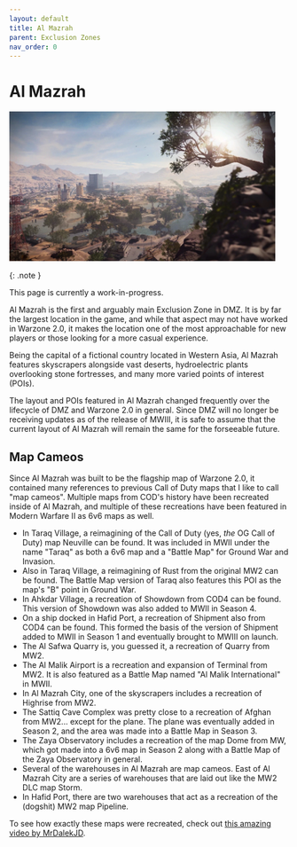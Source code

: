 ```yaml
---
layout: default
title: Al Mazrah
parent: Exclusion Zones
nav_order: 0
---
```


# Al Mazrah

<img src="/images/AlMazrah_LoadingScreen_WZ2.webp " style="width: 30rem;"/>

{: .note }

This page is currently a work-in-progress.

Al Mazrah is the first and arguably main Exclusion Zone in DMZ. It is by far the largest location in the game, and while that aspect may not have worked in Warzone 2.0, it makes the location one of the most approachable for new players or those looking for a more casual experience.

Being the capital of a fictional country located in Western Asia, Al Mazrah features skyscrapers alongside vast deserts, hydroelectric plants overlooking stone fortresses, and many more varied points of interest (POIs).

The layout and POIs featured in Al Mazrah changed frequently over the lifecycle of DMZ and Warzone 2.0 in general. Since DMZ will no longer be receiving updates as of the release of MWIII, it is safe to assume that the current layout of Al Mazrah will remain the same for the forseeable future.

## Map Cameos

Since Al Mazrah was built to be the flagship map of Warzone 2.0, it contained many references to previous Call of Duty maps that I like to call "map cameos". Multiple maps from COD's history have been recreated inside of Al Mazrah, and multiple of these recreations have been featured in Modern Warfare II as 6v6 maps as well.

- In Taraq Village, a reimagining of the Call of Duty (yes, *the* OG Call of Duty) map Neuville can be found. It was included in MWII under the name "Taraq" as both a 6v6 map and a "Battle Map" for Ground War and Invasion.
- Also in Taraq Village, a reimagining of Rust from the original MW2 can be found. The Battle Map version of Taraq also features this POI as the map's "B" point in Ground War.
- In Ahkdar Village, a recreation of Showdown from COD4 can be found. This version of Showdown was also added to MWII in Season 4.
- On a ship docked in Hafid Port, a recreation of Shipment also from COD4 can be found. This formed the basis of the version of Shipment added to MWII in Season 1 and eventually brought to MWIII on launch.
- The Al Safwa Quarry is, you guessed it, a recreation of Quarry from MW2.
- The Al Malik Airport is a recreation and expansion of Terminal from MW2. It is also featured as a Battle Map named "Al Malik International" in MWII.
- In Al Mazrah City, one of the skyscrapers includes a recreation of Highrise from MW2.
- The Sattiq Cave Complex was pretty close to a recreation of Afghan from MW2... except for the plane. The plane was eventually added in Season 2, and the area was made into a Battle Map in Season 3.
- The Zaya Observatory includes a recreation of the map Dome from MW, which got made into a 6v6 map in Season 2 along with a Battle Map of the Zaya Observatory in general.
- Several of the warehouses in Al Mazrah are map cameos. East of Al Mazrah City are a series of warehouses that are laid out like the MW2 DLC map Storm.
- In Hafid Port, there are two warehouses that act as a recreation of the (dogshit) MW2 map Pipeline.

To see how exactly these maps were recreated, check out [this amazing video by MrDalekJD](https://www.youtube.com/watch?v=L1XTl36kSwE).